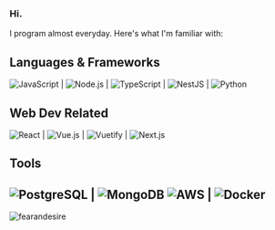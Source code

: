 ### Hi.
I program almost everyday. Here's what I'm familiar with:
## Languages & Frameworks
![JavaScript](https://img.shields.io/badge/-JavaScript-F7DF1E?logo=javascript&logoColor=white&style=flat-square)  | ![Node.js](https://img.shields.io/badge/-Node.js-339933?logo=node.js&logoColor=white&style=flat-square) | ![TypeScript](https://img.shields.io/badge/-TypeScript-007ACC?logo=typescript&logoColor=white&style=flat-square) | ![NestJS](https://img.shields.io/badge/-NestJS-E0234E?logo=nestjs&logoColor=white&style=flat-square) | ![Python](https://img.shields.io/badge/-Python-3776AB?logo=python&logoColor=white&style=flat)
## Web Dev Related
![React](https://img.shields.io/badge/-React-61DAFB?logo=react&logoColor=white&style=flat-square) | ![Vue.js](https://img.shields.io/badge/-Vue.js-4FC08D?logo=vue.js&logoColor=white&style=flat-square) | ![Vuetify](https://img.shields.io/badge/-Vuetify-1867C0?logo=vuetify&logoColor=white&style=flat-square) | ![Next.js](https://img.shields.io/badge/-Next.js-000000?logo=next.js&logoColor=white&style=flat-square)
## Tools
![PostgreSQL](https://img.shields.io/badge/-PostgreSQL-336791?logo=postgresql&logoColor=white&style=flat-square) | ![MongoDB](https://img.shields.io/badge/-MongoDB-47A248?logo=mongodb&logoColor=white&style=flat-square)
![AWS](https://img.shields.io/badge/-AWS-232F3E?logo=amazon-aws&logoColor=white&style=flat-square) | ![Docker](https://img.shields.io/badge/-Docker-2496ED?logo=docker&logoColor=white&style=flat-square)
---

<p align="left"> <img src="https://github-readme-stats.vercel.app/api?username=fearandesire&show_icons=true&theme=dracula&hide_rank=true" alt="fearandesire"/>
